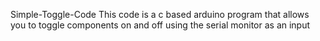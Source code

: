 Simple-Toggle-Code 
This code is a c based arduino program that allows you to toggle components on and off using the serial monitor as an input
